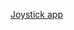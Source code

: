 [Joystick app](https://medium.com/@gilesjeremydev/create-a-virtual-joystick-for-flame-game-cf62cad7bc4)
